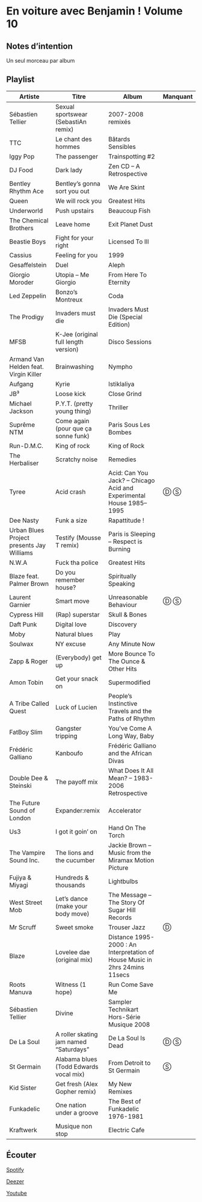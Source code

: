 # En voiture avec Benjamin ! Volume 10

## Notes d’intention

Un seul morceau par album

## Playlist

| Artiste                                   | Titre                                  | Album                                                                       | Manquant |
|-------------------------------------------|----------------------------------------|-----------------------------------------------------------------------------|----------|
| Sébastien Tellier                         | Sexual sportswear (SebastiAn remix)    | 2007-2008 remixés                                                           |          |
| TTC                                       | Le chant des hommes                    | Bâtards Sensibles                                                           |          |
| Iggy Pop                                  | The passenger                          | Trainspotting #2                                                            |          |
| DJ Food                                   | Dark lady                              | Zen CD – A Retrospective                                                    |          |
| Bentley Rhythm Ace                        | Bentley’s gonna sort you out           | We Are Skint                                                                |          |
| Queen                                     | We will rock you                       | Greatest Hits                                                               |          |
| Underworld                                | Push upstairs                          | Beaucoup Fish                                                               |          |
| The Chemical Brothers                     | Leave home                             | Exit Planet Dust                                                            |          |
| Beastie Boys                              | Fight for your right                   | Licensed To Ill                                                             |          |
| Cassius                                   | Feeling for you                        | 1999                                                                        |          |
| Gesaffelstein                             | Duel                                   | Aleph                                                                       |          |
| Giorgio Moroder                           | Utopia – Me Giorgio                    | From Here To Eternity                                                       |          |
| Led Zeppelin                              | Bonzo’s Montreux                       | Coda                                                                        |          |
| The Prodigy                               | Invaders must die                      | Invaders Must Die (Special Edition)                                         |          |
| MFSB                                      | K-Jee (original full length version)   | Disco Sessions                                                              |          |
| Armand Van Helden feat. Virgin Killer     | Brainwashing                           | Nympho                                                                      |          |
| Aufgang                                   | Kyrie                                  | Istiklaliya                                                                 |          |
| JB³                                       | Loose kick                             | Close Grind                                                                 |          |
| Michael Jackson                           | P.Y.T. (pretty young thing)            | Thriller                                                                    |          |
| Suprême NTM                               | Come again (pour que ça sonne funk)    | Paris Sous Les Bombes                                                       |          |
| Run-D.M.C.                                | King of rock                           | King of Rock                                                                |          |
| The Herbaliser                            | Scratchy noise                         | Remedies                                                                    |          |
| Tyree                                     | Acid crash                             | Acid: Can You Jack? – Chicago Acid and Experimental House 1985–1995         | Ⓓ Ⓢ      |
| Dee Nasty                                 | Funk a size                            | Rapattitude !                                                               |          |
| Urban Blues Project presents Jay Williams | Testify (Mousse T remix)               | Paris is Sleeping – Respect is Burning                                      |          |
| N.W.A                                     | Fuck tha police                        | Greatest Hits                                                               |          |
| Blaze feat. Palmer Brown                  | Do you remember house?                 | Spiritually Speaking                                                        |          |
| Laurent Garnier                           | Smart move                             | Unreasonable Behaviour                                                      | Ⓓ Ⓢ      |
| Cypress Hill                              | (Rap) superstar                        | Skull & Bones                                                               |          |
| Daft Punk                                 | Digital love                           | Discovery                                                                   |          |
| Moby                                      | Natural blues                          | Play                                                                        |          |
| Soulwax                                   | NY excuse                              | Any Minute Now                                                              |          |
| Zapp & Roger                              | (Everybody) get up                     | More Bounce To The Ounce & Other Hits                                       |          |
| Amon Tobin                                | Get your snack on                      | Supermodified                                                               |          |
| A Tribe Called Quest                      | Luck of Lucien                         | People’s Instinctive Travels and the Paths of Rhythm                        |          |
| FatBoy Slim                               | Gangster tripping                      | You’ve Come A Long Way, Baby                                                |          |
| Frédéric Galliano                         | Kanboufo                               | Frédéric Galliano and the African Divas                                     |          |
| Double Dee & Steinski                     | The payoff mix                         | What Does It All Mean? – 1983-2006 Retrospective                            |          |
| The Future Sound of London                | Expander:remix                         | Accelerator                                                                 |          |
| Us3                                       | I got it goin’ on                      | Hand On The Torch                                                           |          |
| The Vampire Sound Inc.                    | The lions and the cucumber             | Jackie Brown – Music from the Miramax Motion Picture                        |          |
| Fujiya & Miyagi                           | Hundreds & thousands                   | Lightbulbs                                                                  |          |
| West Street Mob                           | Let’s dance (make your body move)      | The Message – The Story Of Sugar Hill Records                               |          |
| Mr Scruff                                 | Sweet smoke                            | Trouser Jazz                                                                | Ⓓ        |
| Blaze                                     | Lovelee dae (original mix)             | Distance 1995-2000 : An Interpretation of House Music in 2hrs 24mins 11secs |          |
| Roots Manuva                              | Witness (1 hope)                       | Run Come Save Me                                                            |          |
| Sébastien Tellier                         | Divine                                 | Sampler Technikart Hors-Série Musique 2008                                  |          |
| De La Soul                                | A roller skating jam named “Saturdays” | De La Soul Is Dead                                                          | Ⓓ Ⓢ      |
| St Germain                                | Alabama blues (Todd Edwards vocal mix) | From Detroit to St Germain                                                  | Ⓢ        |
| Kid Sister                                | Get fresh (Alex Gopher remix)          | My New Remixes                                                              |          |
| Funkadelic                                | One nation under a groove              | The Best of Funkadelic 1976-1981                                            |          |
| Kraftwerk                                 | Musique non stop                       | Electric Cafe                                                               |          |

## Écouter

[Spotify](https://open.spotify.com/playlist/70xUbbkaGJhPwu34M3Tq2q?si=HNT0t0CqSWKERJvbSmG7Pw)

[Deezer](https://www.deezer.com/playlist/6786901104?utm_source=deezer&utm_content=playlist-6786901104&utm_term=2684091262_1573150404&utm_medium=web)

[Youtube](https://www.youtube.com/playlist?list=PLRBsABaibTyJK9Sd7KJdDzL048sqzKP1f)
